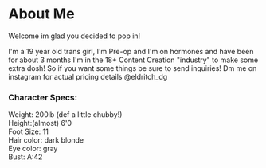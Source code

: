 # About Me
Welcome im glad you decided to pop in!

I'm a 19 year old trans girl, I'm Pre-op and I'm on hormones and have been for about 3 months
I'm in the 18+ Content Creation "industry" to make some extra dosh!
So if you want some things be sure to send inquiries!
Dm me on instagram for actual pricing details
@eldritch_dg

### Character Specs:
Weight: 200lb (def a little chubby!)<br>
Height:(almost) 6'0 <br>
Foot Size: 11 <br>
Hair color: dark blonde <br>
Eye color: gray <br>
Bust: A:42 <br>

